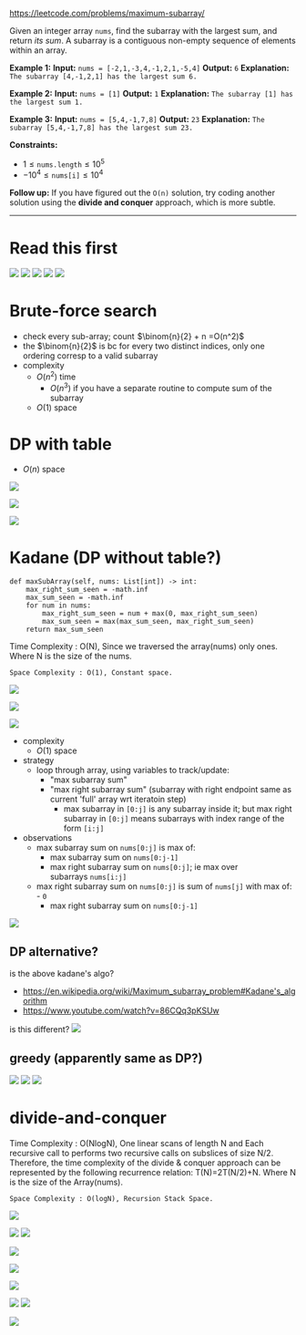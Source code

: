 https://leetcode.com/problems/maximum-subarray/

Given an integer array `nums`, find the subarray with the largest sum, and return _its sum_.
A subarray is a contiguous non-empty sequence of elements within an array.

**Example 1:**
**Input:** `nums = [-2,1,-3,4,-1,2,1,-5,4]`
**Output:** `6`
**Explanation:** `The subarray [4,-1,2,1] has the largest sum 6.`

**Example 2:**
**Input:** `nums = [1]`
**Output:** `1`
**Explanation:** `The subarray [1] has the largest sum 1.`

**Example 3:**
**Input:** `nums = [5,4,-1,7,8]`
**Output:** `23`
**Explanation:** `The subarray [5,4,-1,7,8] has the largest sum 23.`

**Constraints:**
- $1 \leq \texttt{nums.length} \leq 10^5$
- $-10^4 \leq \texttt{nums[i]} \leq 10^4$

**Follow up:** If you have figured out the `O(n)` solution, try coding another solution using the **divide and conquer** approach, which is more subtle.


---


# Read this first
![](../!assets/attachments/Pasted%20image%2020240224145554.png)
![](../!assets/attachments/Pasted%20image%2020240224145611.png)
![](../!assets/attachments/Pasted%20image%2020240224145624.png)
![](../!assets/attachments/Pasted%20image%2020240224145648.png)
![](../!assets/attachments/Pasted%20image%2020240224145701.png)









# Brute-force search

- check every sub-array; count  $\binom{n}{2} + n =O(n^2)$
- the $\binom{n}{2}$ is bc for every two distinct indices, only one ordering corresp to a valid subarray
- complexity
	- $O(n^2)$ time
		- $O(n^3)$ if you have a separate routine to compute sum of the subarray
	- $O(1)$ space


# DP with table
- $O(n)$ space


![](../!assets/attachments/Pasted%20image%2020240224145234.png)


![](../!assets/attachments/Pasted%20image%2020240224144714.png)

![](../!assets/attachments/Pasted%20image%2020240224145050.png)


# Kadane (DP without table?)

```
def maxSubArray(self, nums: List[int]) -> int:
    max_right_sum_seen = -math.inf
    max_sum_seen = -math.inf
    for num in nums:
        max_right_sum_seen = num + max(0, max_right_sum_seen)
        max_sum_seen = max(max_sum_seen, max_right_sum_seen)
    return max_sum_seen
```


Time Complexity : O(N), Since we traversed the array(nums) only ones. Where N is the size of the nums.

    Space Complexity : O(1), Constant space.


![](../!assets/attachments/Pasted%20image%2020240224145504.png)




![](../!assets/attachments/Pasted%20image%2020240224145307.png)



![](../!assets/attachments/Pasted%20image%2020240224145423.png)



- complexity
	- $O(1)$ space
- strategy
	- loop through array, using variables to track/update:
		- "max subarray sum"
		- "max right subarray sum" (subarray with right endpoint same as current 'full' array wrt iteratoin step)  
			- max subarray in `[0:j]` is any subarray inside it; but max right subarray in `[0:j]` means subarrays with index range of the form `[i:j] ` 
- observations
	- max subarray sum on `nums[0:j]` is max of:  
		- max subarray sum on `nums[0:j-1]`  
		- max right subarray sum on `nums[0:j]`; ie max over subarrays `nums[i:j]   `  
	- max right subarray sum on `nums[0:j]` is sum of `nums[j]` with max of:  
		- `0`  
		- max right subarray sum on `nums[0:j-1]   `  


![](../!assets/attachments/Pasted%20image%2020240224144740.png)

## DP alternative?

is the above kadane's algo?
- https://en.wikipedia.org/wiki/Maximum_subarray_problem#Kadane's_algorithm
- https://www.youtube.com/watch?v=86CQq3pKSUw


is this different?
![](../!assets/attachments/Pasted%20image%2020240224144123.png)



## greedy (apparently same as DP?)
![](../!assets/attachments/Pasted%20image%2020240224144441.png)
![](../!assets/attachments/Pasted%20image%2020240224144520.png)
![](../!assets/attachments/Pasted%20image%2020240224144606.png)


# divide-and-conquer


 Time Complexity : O(NlogN), One linear scans of length N and Each recursive call to performs two recursive
    calls on subslices of size N/2. Therefore, the time complexity of the divide & conquer approach can be
    represented by the following recurrence relation: T(N)=2T(N/2)+N. Where N is the size of the Array(nums).

    Space Complexity : O(logN), Recursion Stack Space. 

![](../!assets/attachments/Pasted%20image%2020240224145207.png)







![](../!assets/attachments/Pasted%20image%2020240224144208.png)
![](../!assets/attachments/Pasted%20image%2020240224144309.png)

![](../!assets/attachments/Pasted%20image%2020240224144245.png)




![](../!assets/attachments/Pasted%20image%2020240224144507.png)

![](../!assets/attachments/Pasted%20image%2020240224144824.png)



![](../!assets/attachments/Pasted%20image%2020240224145021.png)
![](../!assets/attachments/Pasted%20image%2020240224145029.png)


![](../!assets/attachments/Pasted%20image%2020240224145337.png)